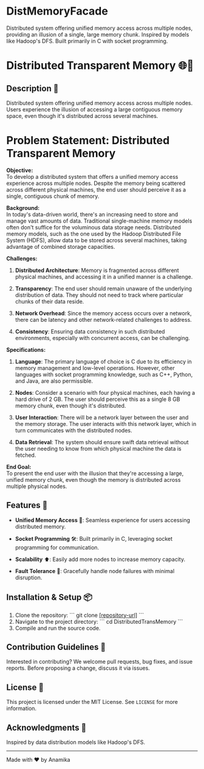 # DistMemoryFacade
Distributed system offering unified memory access across multiple nodes, providing an illusion of a single, large memory chunk. Inspired by models like Hadoop's DFS. Built primarily in C with socket programming.

# Distributed Transparent Memory 🌐💽

## Description 📝

Distributed system offering unified memory access across multiple nodes. Users experience the illusion of accessing a large contiguous memory space, even though it's distributed across several machines.
# Problem Statement: Distributed Transparent Memory

**Objective:**  
To develop a distributed system that offers a unified memory access experience across multiple nodes. Despite the memory being scattered across different physical machines, the end user should perceive it as a single, contiguous chunk of memory.

**Background:**  
In today's data-driven world, there's an increasing need to store and manage vast amounts of data. Traditional single-machine memory models often don't suffice for the voluminous data storage needs. Distributed memory models, such as the one used by the Hadoop Distributed File System (HDFS), allow data to be stored across several machines, taking advantage of combined storage capacities.

**Challenges:**  
1. **Distributed Architecture**: Memory is fragmented across different physical machines, and accessing it in a unified manner is a challenge.
  
2. **Transparency**: The end user should remain unaware of the underlying distribution of data. They should not need to track where particular chunks of their data reside.

3. **Network Overhead**: Since the memory access occurs over a network, there can be latency and other network-related challenges to address.

4. **Consistency**: Ensuring data consistency in such distributed environments, especially with concurrent access, can be challenging.

**Specifications:**  
1. **Language**: The primary language of choice is C due to its efficiency in memory management and low-level operations. However, other languages with socket programming knowledge, such as C++, Python, and Java, are also permissible.

2. **Nodes**: Consider a scenario with four physical machines, each having a hard drive of 2 GB. The user should perceive this as a single 8 GB memory chunk, even though it's distributed.

3. **User Interaction**: There will be a network layer between the user and the memory storage. The user interacts with this network layer, which in turn communicates with the distributed nodes.

4. **Data Retrieval**: The system should ensure swift data retrieval without the user needing to know from which physical machine the data is fetched.

**End Goal:**  
To present the end user with the illusion that they're accessing a large, unified memory chunk, even though the memory is distributed across multiple physical nodes.



## Features 🌟

- **Unified Memory Access** 🚀: Seamless experience for users accessing distributed memory.
  
- **Socket Programming** 🛠️: Built primarily in C, leveraging socket programming for communication.

- **Scalability** ⬆️: Easily add more nodes to increase memory capacity.

- **Fault Tolerance** 🔄: Gracefully handle node failures with minimal disruption.

## Installation & Setup 📦

1. Clone the repository:
   \```
   git clone [[repository-url]](https://github.com/ANSANJAY/DistMemoryFacade/)
   \```
2. Navigate to the project directory:
   \```
   cd DistributedTransMemory
   \```
3. Compile and run the source code.

## Contribution Guidelines 🤝

Interested in contributing? We welcome pull requests, bug fixes, and issue reports. Before proposing a change, discuss it via issues.

## License 📄

This project is licensed under the MIT License. See `LICENSE` for more information.

## Acknowledgments 👏

Inspired by data distribution models like Hadoop's DFS.

---

Made with ❤️ by Anamika
